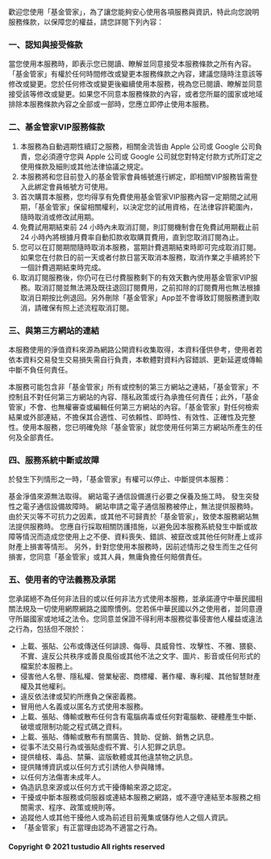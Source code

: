 歡迎您使用「基金管家」，為了讓您能夠安心使用各項服務與資訊，特此向您說明服務條款，以保障您的權益，請您詳閱下列內容：

### **一、認知與接受條款**
當您使用本服務時，即表示您已閱讀、瞭解並同意接受本服務條款之所有內容。「基金管家」有權於任何時間修改或變更本服務條款之內容，建議您隨時注意該等修改或變更。您於任何修改或變更後繼續使用本服務，視為您已閱讀、瞭解並同意接受該等修改或變更。如果您不同意本服務條款的內容，或者您所屬的國家或地域排除本服務條款內容之全部或一部時，您應立即停止使用本服務。

### **二、基金管家VIP服務條款**
1. 本服務為自動週期性續訂之服務，相關金流皆由 Apple 公司或 Google 公司負責，您必須遵守您與 Apple 公司或 Google 公司就您對特定付款方式所訂定之使用條款及細則或其他法律協議之規定。
2. 本服務將和您目前登入的基金管家會員帳號進行綁定，即相關VIP服務皆需登入此綁定會員帳號方可使用。
3. 首次購買本服務，您均得享有免費使用基金管家VIP服務內容一定期間之試用期，「基金管家」保留相關權利，以決定您的試用資格，在法律容許範圍內，隨時取消或修改試用期。
4. 免費試用期結束前 24 小時內未取消訂閱，則訂閱機制會在免費試用期截止前 24 小時內將根據月費率自動扣款收取購買費用，直到您取消訂閱為止。
5. 您可以在訂閱期間隨時取消本服務，當期計費週期結束時即可完成取消訂閱。如果您在付款日的前一天或者付款日當天取消本服務，取消作業之手續將於下一個計費週期結束時完成。
6. 取消訂閱服務後，你仍可在已付費服務剩下的有效天數內使用基金管家VIP服務。取消訂閱並無法溯及既往退回訂閱費用，之前扣除的訂閱費用也無法根據取消日期按比例退回。另外刪除「基金管家」App並不會導致訂閱服務遭到取消，請確保有照上述流程取消訂閱。

### **三、與第三方網站的連結**
本服務使用的淨值資料來源為網路公開資料收集取得，本資料僅供參考，使用者若依本資料交易發生交易損失需自行負責，本軟體對資料內容錯誤、更新延遲或傳輸中斷不負任何責任。

本服務可能包含非「基金管家」所有或控制的第三方網站之連結，「基金管家」不控制且不對任何第三方網站的內容、隱私政策或行為承擔任何責任；此外，「基金管家」不會、也無權審查或編輯任何第三方網站的內容。「基金管家」對任何檢索結果或外部連結，不擔保其合適性、可依賴性、即時性、有效性、正確性及完整性。使用本服務，您已明確免除「基金管家」就您使用任何第三方網站所產生的任何及全部責任。

### **四、服務系統中斷或故障**
於發生下列情形之一時，「基金管家」有權可以停止、中斷提供本服務：

基金淨值來源無法取得。
網站電子通信設備進行必要之保養及施工時。
發生突發性之電子通信設備故障時。
網站申請之電子通信服務被停止，無法提供服務時。
由於天災等不可抗力之因素，或其他不可歸責於「基金管家」，致使本服務網站無法提供服務時。
您應自行採取相關防護措施，以避免因本服務系統發生中斷或故障等情況而造成您使用上之不便、資料喪失、錯誤、被竄改或其他任何財產上或非財產上損害等情形。 另外，針對您使用本服務時，因前述情形之發生而生之任何損害，您同意「基金管家」或其人員，無庸負擔任何賠償責任。 

### **五、使用者的守法義務及承諾**
您承諾絕不為任何非法目的或以任何非法方式使用本服務，並承諾遵守中華民國相關法規及一切使用網際網路之國際慣例。您若係中華民國以外之使用者，並同意遵守所屬國家或地域之法令。您同意並保證不得利用本服務從事侵害他人權益或違法之行為，包括但不限於：   

- 上載、張貼、公布或傳送任何誹謗、侮辱、具威脅性、攻擊性、不雅、猥褻、不實、違反公共秩序或善良風俗或其他不法之文字、圖片、影音或任何形式的檔案於本服務上。
- 侵害他人名譽、隱私權、營業秘密、商標權、著作權、專利權、其他智慧財產權及其他權利。
- 違反依法律或契約所應負之保密義務。
- 冒用他人名義或以匿名方式使用本服務。
- 上載、張貼、傳輸或散布任何含有電腦病毒或任何對電腦軟、硬體產生中斷、破壞或限制功能之程式碼之資料。
- 上載、張貼、傳輸或散布有關廣告、贊助、促銷、銷售之訊息。
- 從事不法交易行為或張貼虛假不實、引人犯罪之訊息。
- 提供槍枝、毒品、禁藥、盜版軟體或其他違禁物之訊息。
- 提供賭博資訊或以任何方式引誘他人參與賭博。
- 以任何方法傷害未成年人。
- 偽造訊息來源或以任何方式干擾傳輸來源之認定。
- 干擾或中斷本服務或伺服器或連結本服務之網路，或不遵守連結至本服務之相關需求、程序、政策或規則等。
- 追蹤他人或其他干擾他人或為前述目前蒐集或儲存他人之個人資訊。
- 「基金管家」有正當理由認為不適當之行為。

#### **Copyright © 2021 tustudio All rights reserved**